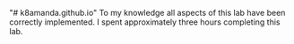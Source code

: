 "# k8amanda.github.io" 
To my knowledge all aspects of this lab have been correctly implemented.
I spent approximately three hours completing this lab.
